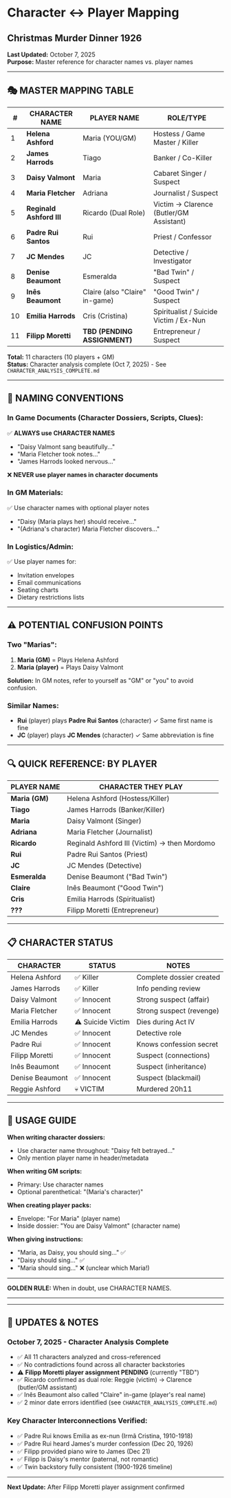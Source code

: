 # Character ↔ Player Mapping
## Christmas Murder Dinner 1926

**Last Updated:** October 7, 2025  
**Purpose:** Master reference for character names vs. player names

---

## 🎭 MASTER MAPPING TABLE

| # | CHARACTER NAME | PLAYER NAME | ROLE/TYPE |
|---|----------------|-------------|-----------|
| 1 | **Helena Ashford** | Maria (YOU/GM) | Hostess / Game Master / Killer |
| 2 | **James Harrods** | Tiago | Banker / Co-Killer |
| 3 | **Daisy Valmont** | Maria | Cabaret Singer / Suspect |
| 4 | **Maria Fletcher** | Adriana | Journalist / Suspect |
| 5 | **Reginald Ashford III** | Ricardo (Dual Role) | Victim → Clarence (Butler/GM Assistant) |
| 6 | **Padre Rui Santos** | Rui | Priest / Confessor |
| 7 | **JC Mendes** | JC | Detective / Investigator |
| 8 | **Denise Beaumont** | Esmeralda | "Bad Twin" / Suspect |
| 9 | **Inês Beaumont** | Claire (also "Claire" in-game) | "Good Twin" / Suspect |
| 10 | **Emilia Harrods** | Cris (Cristina) | Spiritualist / Suicide Victim / Ex-Nun |
| 11 | **Filipp Moretti** | **TBD (PENDING ASSIGNMENT)** | Entrepreneur / Suspect |

**Total:** 11 characters (10 players + GM)  
**Status:** Character analysis complete (Oct 7, 2025) - See `CHARACTER_ANALYSIS_COMPLETE.md`

---

## 📝 NAMING CONVENTIONS

### **In Game Documents (Character Dossiers, Scripts, Clues):**
✅ **ALWAYS use CHARACTER NAMES**
- "Daisy Valmont sang beautifully..."
- "Maria Fletcher took notes..."
- "James Harrods looked nervous..."

❌ **NEVER use player names in character documents**

### **In GM Materials:**
✅ Use character names with optional player notes
- "Daisy (Maria plays her) should receive..."
- "(Adriana's character) Maria Fletcher discovers..."

### **In Logistics/Admin:**
✅ Use player names for:
- Invitation envelopes
- Email communications
- Seating charts
- Dietary restrictions lists

---

## ⚠️ POTENTIAL CONFUSION POINTS

### **Two "Marias":**
1. **Maria (GM)** = Plays Helena Ashford
2. **Maria (player)** = Plays Daisy Valmont

**Solution:** In GM notes, refer to yourself as "GM" or "you" to avoid confusion.

### **Similar Names:**
- **Rui** (player) plays **Padre Rui Santos** (character) ✓ Same first name is fine
- **JC** (player) plays **JC Mendes** (character) ✓ Same abbreviation is fine

---

## 🔍 QUICK REFERENCE: BY PLAYER

| PLAYER NAME | CHARACTER THEY PLAY |
|-------------|---------------------|
| **Maria (GM)** | Helena Ashford (Hostess/Killer) |
| **Tiago** | James Harrods (Banker/Killer) |
| **Maria** | Daisy Valmont (Singer) |
| **Adriana** | Maria Fletcher (Journalist) |
| **Ricardo** | Reginald Ashford III (Victim) → then Mordomo |
| **Rui** | Padre Rui Santos (Priest) |
| **JC** | JC Mendes (Detective) |
| **Esmeralda** | Denise Beaumont ("Bad Twin") |
| **Claire** | Inês Beaumont ("Good Twin") |
| **Cris** | Emilia Harrods (Spiritualist) |
| **???** | Filipp Moretti (Entrepreneur) |

---

## 📋 CHARACTER STATUS

| CHARACTER | STATUS | NOTES |
|-----------|--------|-------|
| Helena Ashford | ✅ Killer | Complete dossier created |
| James Harrods | ✅ Killer | Info pending review |
| Daisy Valmont | ✅ Innocent | Strong suspect (affair) |
| Maria Fletcher | ✅ Innocent | Strong suspect (revenge) |
| Emilia Harrods | ⚠️ Suicide Victim | Dies during Act IV |
| JC Mendes | ✅ Innocent | Detective role |
| Padre Rui | ✅ Innocent | Knows confession secret |
| Filipp Moretti | ✅ Innocent | Suspect (connections) |
| Inês Beaumont | ✅ Innocent | Suspect (inheritance) |
| Denise Beaumont | ✅ Innocent | Suspect (blackmail) |
| Reggie Ashford | 💀 VICTIM | Murdered 20h11 |

---

## 🎯 USAGE GUIDE

**When writing character dossiers:**
- Use character name throughout: "Daisy felt betrayed..."
- Only mention player name in header/metadata

**When writing GM scripts:**
- Primary: Use character names
- Optional parenthetical: "(Maria's character)"

**When creating player packs:**
- Envelope: "For Maria" (player name)
- Inside dossier: "You are Daisy Valmont" (character name)

**When giving instructions:**
- "Maria, as Daisy, you should sing..." ✅
- "Daisy should sing..." ✅
- "Maria should sing..." ❌ (unclear which Maria!)

---

**GOLDEN RULE:** When in doubt, use CHARACTER NAMES.

---

---

## 🔄 UPDATES & NOTES

### October 7, 2025 - Character Analysis Complete
- ✅ All 11 characters analyzed and cross-referenced
- ✅ No contradictions found across all character backstories
- ⚠️ **Filipp Moretti player assignment PENDING** (currently "TBD")
- ✅ Ricardo confirmed as dual role: Reggie (victim) → Clarence (butler/GM assistant)
- ✅ Inês Beaumont also called "Claire" in-game (player's real name)
- ✅ 2 minor date errors identified (see `CHARACTER_ANALYSIS_COMPLETE.md`)

### Key Character Interconnections Verified:
- ✅ Padre Rui knows Emilia as ex-nun (Irmã Cristina, 1910-1918)
- ✅ Padre Rui heard James's murder confession (Dec 20, 1926)
- ✅ Filipp provided piano wire to James (Dec 21)
- ✅ Filipp is Daisy's mentor (paternal, not romantic)
- ✅ Twin backstory fully consistent (1900-1926 timeline)

---

**Next Update:** After Filipp Moretti player assignment confirmed
